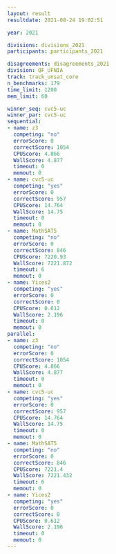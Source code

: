 ```yaml
---
layout: result
resultdate: 2021-08-24 19:02:51

year: 2021

divisions: divisions_2021
participants: participants_2021

disagreements: disagreements_2021
division: QF_UFNIA
track: track_unsat_core
n_benchmarks: 179
time_limit: 1200
mem_limit: 60

winner_seq: cvc5-uc
winner_par: cvc5-uc
sequential:
- name: z3
  competing: "no"
  errorScore: 0
  correctScore: 1054
  CPUScore: 4.866
  WallScore: 4.877
  timeout: 0
  memout: 0
- name: cvc5-uc
  competing: "yes"
  errorScore: 0
  correctScore: 957
  CPUScore: 14.764
  WallScore: 14.75
  timeout: 0
  memout: 0
- name: MathSAT5
  competing: "no"
  errorScore: 0
  correctScore: 846
  CPUScore: 7220.93
  WallScore: 7221.872
  timeout: 6
  memout: 0
- name: Yices2
  competing: "yes"
  errorScore: 0
  correctScore: 0
  CPUScore: 0.612
  WallScore: 2.196
  timeout: 0
  memout: 0
parallel:
- name: z3
  competing: "no"
  errorScore: 0
  correctScore: 1054
  CPUScore: 4.866
  WallScore: 4.877
  timeout: 0
  memout: 0
- name: cvc5-uc
  competing: "yes"
  errorScore: 0
  correctScore: 957
  CPUScore: 14.764
  WallScore: 14.75
  timeout: 0
  memout: 0
- name: MathSAT5
  competing: "no"
  errorScore: 0
  correctScore: 846
  CPUScore: 7221.4
  WallScore: 7221.432
  timeout: 6
  memout: 0
- name: Yices2
  competing: "yes"
  errorScore: 0
  correctScore: 0
  CPUScore: 0.612
  WallScore: 2.196
  timeout: 0
  memout: 0
---
```

